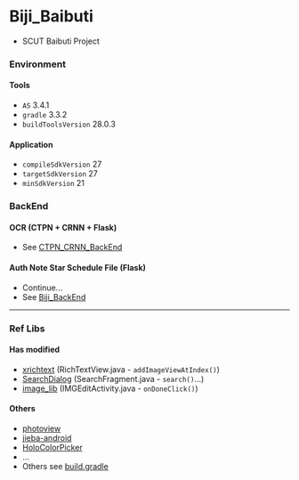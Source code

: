 # Biji_Baibuti

+ SCUT Baibuti Project

### Environment

#### Tools
+ `AS` 3.4.1
+ `gradle` 3.3.2
+ `buildToolsVersion` 28.0.3

#### Application
+ `compileSdkVersion` 27
+ `targetSdkVersion` 27
+ `minSdkVersion` 21

### BackEnd

#### OCR (CTPN + CRNN + Flask)

+ See [CTPN_CRNN_BackEnd](https://github.com/Aoi-hosizora/CTPN_CRNN_BackEnd)

#### Auth Note Star Schedule File (Flask)

+ Continue...
+ See [Biji_BackEnd](https://github.com/Aoi-hosizora/Biji_BackEnd)

---

### Ref Libs

#### Has modified

+ [xrichtext](https://github.com/sendtion/XRichText) (RichTextView.java - `addImageViewAtIndex()`)
+ [SearchDialog](https://github.com/wenwenwen888/SearchDialog) (SearchFragment.java - `search()`...)
+ [image_lib](https://github.com/zhangphil/WeiXinPictureTool) (IMGEditActivity.java - `onDoneClick()`)

#### Others

+ [photoview](https://github.com/bm-x/PhotoView)
+ [jieba-android](https://github.com/452896915/jieba-android)
+ [HoloColorPicker](https://github.com/LarsWerkman/HoloColorPicker)
+ ...
+ Others see [build.gradle](https://github.com/Aoi-hosizora/Biji_Baibuti/blob/master/app/build.gradle)
